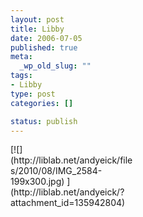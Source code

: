 ```yaml
--- 
layout: post
title: Libby
date: 2006-07-05
published: true
meta: 
  _wp_old_slug: ""
tags: 
- Libby
type: post
categories: []

status: publish
---
```

<div class="wp-caption alignleft" style="width: 199px">[![](http://liblab.net/andyeick/files/2010/08/IMG_2584-199x300.jpg) ](http://liblab.net/andyeick/?attachment_id=135942804)



</div><br />
